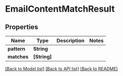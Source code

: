 # EmailContentMatchResult

## Properties
Name | Type | Description | Notes
------------ | ------------- | ------------- | -------------
**pattern** | **String** |  | 
**matches** | **[String]** |  | 

[[Back to Model list]](../README#documentation-for-models) [[Back to API list]](../README#documentation-for-api-endpoints) [[Back to README]](../README)


